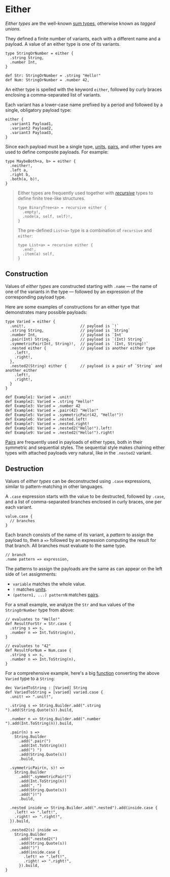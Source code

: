 # Either

_Either types_ are the well-known [sum types](https://en.wikipedia.org/wiki/Tagged_union),
otherwise known as _tagged unions_.

They defined a finite number of variants, each with a different name and a payload. A value of
an either type is one of its variants.

```par
type StringOrNumber = either {
  .string String,
  .number Int,
}

def Str: StringOrNumber = .string "Hello!"
def Num: StringOrNumber = .number 42,
```

An either type is spelled with the keyword `either`, followed by curly braces enclosing a
comma-separated list of variants.

Each variant has a lower-case name prefixed by a period and followed by a single, obligatory
payload type:

```par
either {
  .variant1 Payload1,
  .variant2 Payload2,
  .variant3 Payload3,
}
```

Since each payload must be a single type, [units](./unit.md), [pairs](./pair.md), and other types
are used to define composite payloads. For example:

```par
type MaybeBoth<a, b> = either {
  .neither!,
  .left a,
  .right b,
  .both(a, b)!,
}
```

> Either types are frequently used together with [_recursive_](./recursive.md) types to define finite
> tree-like structures.
> 
> ```par
> type BinaryTree<a> = recursive either {
>   .empty!,
>   .node(a, self, self)!,
> }
> ```
> 
> The pre-defined `List<a>` type is a combination of `recursive` and `either`:
> 
> ```par
> type List<a> = recursive either {
>   .end!,
>   .item(a) self,
> }
> ```

## Construction

Values of _either types_ are constructed starting with `.name` — the name of one of the variants in
the type — followed by an expression of the corresponding payload type.

Here are some examples of constructions for an either type that demonstrates many possible payloads:

```par
type Varied = either {
  .unit!,                        // payload is `!`
  .string String,                // payload is `String`
  .number Int,                   // payload is `Int`
  .pair(Int) String,             // payload is `(Int) String`
  .symmetricPair(Int, String)!,  // payload is `(Int, String)!`
  .nested either {               // payload is another either type
    .left!,
    .right!,
  },
  .nested2(String) either {      // payload is a pair of `String` and another either
    .left!,
    .right!,
  }
}

def Example1: Varied = .unit!
def Example2: Varied = .string "Hello!"
def Example3: Varied = .number 42
def Example4: Varied = .pair(42) "Hello!"
def Example5: Varied = .symmetricPair(42, "Hello!")!
def Example6: Varied = .nested.left!
def Example7: Varied = .nested.right!
def Example8: Varied = .nested2("Hello!").left!
def Example9: Varied = .nested2("Hello!").right!
```

[Pairs](./pair.md) are frequently used in payloads of either types, both in their symmetric and sequential
styles. The sequential style makes chaining either types with attached payloads very natural, like
in the `.nested2` variant.

## Destruction

Values of _either types_ can be deconstructed using `.case` expressions, similar to pattern-matching in
other languages.

A `.case` expression starts with the value to be destructed, followed by `.case`, and a list of
comma-separated branches enclosed in curly braces, one per each variant.

```par
value.case {
  // branches
}
```

Each branch consists of the name of its variant, a _pattern_ to assign the payload to, then a `=>`
followed by an expression computing the result for that branch. All branches must evaluate to the
same type.

```par
// branch
.name pattern => expression,
```

The patterns to assign the payloads are the same as can appear on the left side of
`let` assignments:
- `variable` matches the whole value.
- `!` matches [units](./unit.md).
- `(pattern1, ...) patternN` matches [pairs](./pair.md).

For a small example, we analyze the `Str` and `Num` values of the `StringOrNumber` type from above:

```par
// evaluates to "Hello!"
def ResultForStr = Str.case {
  .string s => s,
  .number n => Int.ToString(n),
}

// evaluates to "42"
def ResultForNum = Num.case {
  .string s => s,
  .number n => Int.ToString(n),
}
```

For a comprehensive example, here's a big [function](./function.md) converting the above `Varied` type
to a `String`:

```par
dec VariedToString : [Varied] String
def VariedToString = [varied] varied.case {
  .unit! => ".unit!",

  .string s => String.Builder.add(".string ").add(String.Quote(s)).build,

  .number n => String.Builder.add(".number ").add(Int.ToString(n)).build,

  .pair(n) s =>
    String.Builder
      .add(".pair(")
      .add(Int.ToString(n))
      .add(") ")
      .add(String.Quote(s))
      .build,

  .symmetricPair(n, s)! =>
    String.Builder
      .add(".symmetricPair(")
      .add(Int.ToString(n))
      .add(", ")
      .add(String.Quote(s))
      .add(")!")
      .build,

  .nested inside => String.Builder.add(".nested").add(inside.case {
    .left! => ".left!",
    .right! => ".right!",
  }).build,

  .nested2(s) inside =>
    String.Builder
      .add(".nested2(")
      .add(String.Quote(s))
      .add(")")
      .add(inside.case {
        .left! => ".left!",
        .right! => ".right!",
      }).build,
}
```
